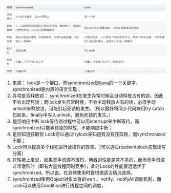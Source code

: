 

![](https://raw.githubusercontent.com/Cerbur/pic/main/20210707220222.png)

1. 来源：
   lock是一个接口，而synchronized是java的一个关键字，synchronized是内置的语言实现；
2. 异常是否释放锁：
   synchronized在发生异常时候会自动释放占有的锁，因此不会出现死锁；而lock发生异常时候，不会主动释放占有的锁，必须手动unlock来释放锁，可能引起死锁的发生。（所以最好将同步代码块用try catch包起来，finally中写入unlock，避免死锁的发生。）
3. 是否响应中断
   lock等待锁过程中可以用interrupt来中断等待，而synchronized只能等待锁的释放，不能响应中断；
4. 是否知道获取锁
   Lock可以通过trylock来知道有没有获取锁，而synchronized不能；
5. Lock可以提高多个线程进行读操作的效率。（可以通过readwritelock实现读写分离）
6. 在性能上来说，如果竞争资源不激烈，两者的性能是差不多的，而当竞争资源非常激烈时（即有大量线程同时竞争），此时Lock的性能要远远优于synchronized。所以说，在具体使用时要根据适当情况选择。
7. synchronized使用Object对象本身的wait 、notify、notifyAll调度机制，而Lock可以使用Condition进行线程之间的调度，